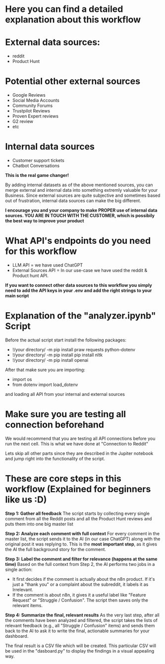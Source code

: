 # Here you can find a detailed explanation about this workflow

# External data sources:
* reddit
* Product Hunt

# Potential other external sources
* Google Reviews
* Social Media Accounts
* Community Forums
* Trustpilot Reviews
* Proven Expert reviews
* G2 review 
* etc

# Internal data sources 
* Customer support tickets
* Chatbot Conversations

**This is the real game changer!** 

By adding internal datasets as of the above mentioned sources, you can merge external and internal data into something extremly valuable for your Business.
Since external sources are quite subjective and sometimes based out of frustration, internal data sources can make the big different. 

**I encourage you and your company to make PROPER use of internal data sources. YOU ARE IN TOUCH WITH THE CUSTOMER, which is possibily the best way to improve your product**

# What API's endpoints do you need for this workflow

* LLM API = we have used ChatGPT 
* External Sources API = In our use-case we have used the reddit & Product hunt API. 

**If you want to connect other data sources to this workflow you simply need to add the API keys in your .env and add the right strings to your main script**

# Explanation of the "analyzer.ipynb" Script

Before the actual script start install the following packages:

* !/your directory/ -m pip install praw requests python-dotenv
* !/your directory/ -m pip install pip install nltk
* !/your directory/ -m pip install openai

After that make sure you are importing:

* import os
* from dotenv import load_dotenv

and loading all API from your internal and external sources

# Make sure you are testing all connection beforehand
We would recommend that you are testing all API connections before you run the next cell. This is what we have done at "Connection to Reddit"

Lets skip all other parts since they are described in the Jupiter notebook and jump right into the functionality of the script.

# These are core steps in this workflow (Explained for beginners like us :D)

**Step 1: Gather all feedback**
The script starts by collecting every single comment from all the Reddit posts and all the Product Hunt reviews and puts them into one big master list

**Step 2: Analyze each comment with full context**
For every comment in the master list, the script sends it to the AI (in our case ChatGPT) along with the original post it was replying to. This is the **most important step**, as it gives the AI the full background story for the comment.

**Step 3: Label the comment and filter for relevance (happens at the same time)**
Based on the full context from Step 2, the AI performs two jobs in a single action:

* It first decides if the comment is actually about the n8n product. If it's just a "thank you" or a complaint about the subreddit, it labels it as Irrelevant.
* If the comment is about n8n, it gives it a useful label like "Feature Request" or "Struggle / Confusion". The script then saves only the relevant items.

**Step 4: Summarize the final, relevant results**
As the very last step, after all the comments have been analyzed and filtered, the script takes the lists of relevant feedback (e.g., all "Struggle / Confusion" items) and sends them back to the AI to ask it to write the final, actionable summaries for your dashboard.

The final result is a CSV file which will be created. This particular CSV will be used in the "dasboard.py" to display the findings in a visual appealing way. 
